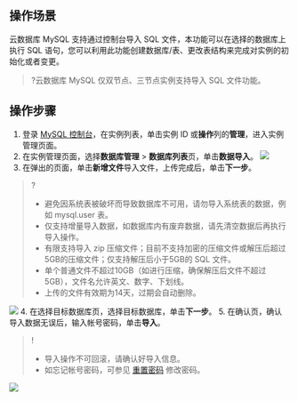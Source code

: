 
## 操作场景
云数据库 MySQL 支持通过控制台导入 SQL 文件，本功能可以在选择的数据库上执行 SQL 语句，您可以利用此功能创建数据库/表、更改表结构来完成对实例的初始化或者变更。
>?云数据库 MySQL 仅双节点、三节点实例支持导入 SQL 文件功能。

## 操作步骤
1. 登录 [MySQL 控制台](https://console.cloud.tencent.com/cdb)，在实例列表，单击实例 ID 或**操作**列的**管理**，进入实例管理页面。
2. 在实例管理页面，选择**数据库管理** > **数据库列表**页，单击**数据导入**。
![](https://main.qcloudimg.com/raw/b8257c189e66e503f89632fb5dcfc9a4.png)
3. 在弹出的页面，单击**新增文件**导入文件，上传完成后，单击**下一步**。
>?
>- 避免因系统表被破坏而导致数据库不可用，请勿导入系统表的数据，例如 mysql.user 表。 
>- 仅支持增量导入数据，如数据库内有废弃数据，请先清空数据后再执行导入操作。
>- 有限支持导入 zip 压缩文件；目前不支持加密的压缩文件或解压后超过5GB的压缩文件；仅支持解压后小于5GB的 SQL 文件。
>- 单个普通文件不超过10GB（如进行压缩，确保解压后文件不超过5GB），文件名允许英文、数字、下划线。
>- 上传的文件有效期为14天，过期会自动删除。
>
![](https://qcloudimg.tencent-cloud.cn/raw/9ab285bb5df52fbff7fa0a48bfdb24d8.png)
4. 在选择目标数据库页，选择目标数据库，单击**下一步**。
5. 在确认页，确认导入数据无误后，输入帐号密码，单击**导入**。
>!
>- 导入操作不可回滚，请确认好导入信息。
>- 如忘记帐号密码，可参见 [重置密码](https://cloud.tencent.com/document/product/236/10305) 修改密码。
> 
![](https://main.qcloudimg.com/raw/cbe0749c62745d320884c3d1517b43c9.png)

